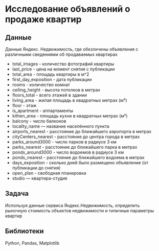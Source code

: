 # Исследование объявлений о продаже квартир
## Данные 
Данные Яндекс. Недвижимость, где обезличены объявления с различными сведениями об продаваемых квартирах
* total_images - количество фотографий квартиры
* last_price - цена на момент снятия с публикации
* total_area - площадь квартиры в м^2
* first_day_exposition	- дата публикации
* rooms - количество комнат
* ceiling_height - высота потолков в метрах
* floors_total - всего этажей в здании
* living_area - жилая площадь в квадратных метрах (м²)
* floor - этаж
* is_apartment - аппартаменты
* kithen_area - площадь кухни в квадратных метрах (м²)
* balcony - число балконов
* locality_name — название населённого пункта
* airports_nearest - расстояние до ближайшего аэропорта в метрах
* cityCenters_nearest - расстояние до центра города в метрах
* parks_around3000 - число парков в радиусе 3 км
* parks_nearest - расстояние до ближайшего парка в метрах
* ponds_around3000 - число водоемов в радиусе 3 км
* ponds_nearest -  расстояние до ближайшего водоема в метрах
* days_exposition - сколько дней было размещено объявление (от публикации до снятия)
* open_plan - свободная планировка 
* studio — квартира-студия
## Задача 
Используя данные сервиса Яндекс.Недвижимость, определить рыночную стоимость объектов недвижимости и типичные параметры квартир
## Библиотеки
Python, Pandas, Matplotlib
